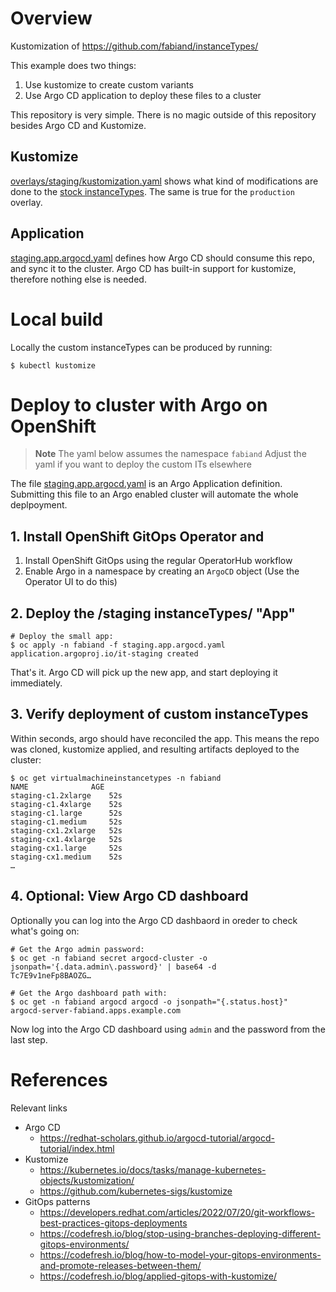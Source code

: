 # Overview

Kustomization of https://github.com/fabiand/instanceTypes/

This example does two things:

1. Use kustomize to create custom variants
2. Use Argo CD application to deploy these files to a cluster

This repository is very simple. There is no magic outside of
this repository besides Argo CD and Kustomize.

## Kustomize

[overlays/staging/kustomization.yaml](overlays/staging/kustomization.yaml)
shows what kind of modifications are done to the
[stock instanceTypes](https://github.com/fabiand/instanceTypes/).
The same is true for the `production` overlay.

## Application

[staging.app.argocd.yaml](staging.app.argocd.yaml) defines how
Argo CD should consume this repo, and sync it to the cluster.
Argo CD has built-in support for kustomize, therefore nothing else
is needed.

# Local build

Locally the custom instanceTypes can be produced by running:

```console
$ kubectl kustomize
```

# Deploy to cluster with Argo on OpenShift

> **Note**
> The yaml below assumes the namespace `fabiand`
> Adjust the yaml if you want to deploy the custom ITs elsewhere

The file [staging.app.argocd.yaml](staging.app.argocd.yaml) is an
Argo Application definition. Submitting this file to an Argo enabled
cluster will automate the whole deplpoyment.

## 1. Install OpenShift GitOps Operator and 

1. Install OpenShift GitOps using the regular OperatorHub workflow
2. Enable Argo in a namespace by creating an `ArgoCD` object
   (Use the Operator UI to do this)

## 2. Deploy the /staging instanceTypes/ "App"

```console
# Deploy the small app:
$ oc apply -n fabiand -f staging.app.argocd.yaml
application.argoproj.io/it-staging created
```

That's it. Argo CD will pick up the new app, and start deploying it
immediately.

## 3. Verify deployment of custom instanceTypes

Within seconds, argo should have reconciled the app.
This means the repo was cloned, kustomize applied, and resulting
artifacts deployed to the cluster:

```console
$ oc get virtualmachineinstancetypes -n fabiand
NAME              AGE
staging-c1.2xlarge    52s
staging-c1.4xlarge    52s
staging-c1.large      52s
staging-c1.medium     52s
staging-cx1.2xlarge   52s
staging-cx1.4xlarge   52s
staging-cx1.large     52s
staging-cx1.medium    52s
…
```

## 4. Optional: View Argo CD dashboard

Optionally you can log into the Argo CD dashbaord in oreder to
check what's going on:

```console
# Get the Argo admin password:
$ oc get -n fabiand secret argocd-cluster -o jsonpath='{.data.admin\.password}' | base64 -d
Tc7E9v1neFp8BAOZG…

# Get the Argo dashboard path with:
$ oc get -n fabiand argocd argocd -o jsonpath="{.status.host}"
argocd-server-fabiand.apps.example.com
```

Now log into the Argo CD dashboard using `admin` and the password
from the last step.

# References

Relevant links
- Argo CD
  - https://redhat-scholars.github.io/argocd-tutorial/argocd-tutorial/index.html
- Kustomize
  - https://kubernetes.io/docs/tasks/manage-kubernetes-objects/kustomization/
  - https://github.com/kubernetes-sigs/kustomize
- GitOps patterns
  - https://developers.redhat.com/articles/2022/07/20/git-workflows-best-practices-gitops-deployments
  - https://codefresh.io/blog/stop-using-branches-deploying-different-gitops-environments/
  - https://codefresh.io/blog/how-to-model-your-gitops-environments-and-promote-releases-between-them/
  - https://codefresh.io/blog/applied-gitops-with-kustomize/
